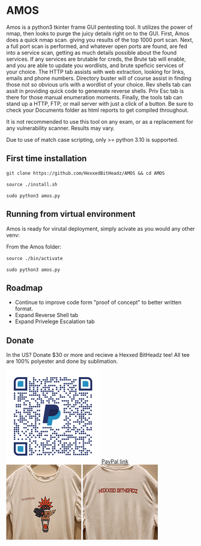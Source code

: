 # AMOS
Amos is a python3 tkinter frame GUI pentesting tool.  It utilizes the power of nmap, then looks to purge the juicy details right on to the GUI.  First, Amos does a quick nmap scan. giving you results of the top 1000 port scan.  Next, a full port scan is performed, and whatever open ports are found, are fed into a service scan, getting as much details possible about the found services.  If any services are brutable for creds, the Brute tab will enable, and you are able to update you wordlists, and brute speficic services of your choice.  The HTTP tab assists with web extraction, looking for links, emails and phone numbers.  Directory buster will of course assist in finding those not so obvious urls with a wordlist of your choice.  Rev shells tab can assit in providing quick code to genereate reverse shells.  Priv Esc tab is there for those manual enumeration moments.  Finally, the tools tab can stand up a HTTP, FTP, or mail server with just a click of a button.  Be sure to check your Documents folder as html reports to get compiled throughout.

It is not recommended to use this tool on any exam, or as a replacement for any vulnerability scanner.  Results may vary.

Due to use of match case scripting, only >= python 3.10 is supported.

## First time installation
```
git clone https://github.com/HexxedBitHeadz/AMOS && cd AMOS
```

```
source ./install.sh
```

```
sudo python3 amos.py
```

## Running from virtual environment
Amos is ready for virutal deployment, simply acivate as you would any other venv:

From the Amos folder:
```
source ./bin/activate
```

```
sudo python3 amos.py
```

## Roadmap
- Continue to improve code form "proof of concept" to better written format.
- Expand Reverse Shell tab
- Expand Privelege Escalation tab


## Donate
In the US?  Donate $30 or more and recieve a Hexxed BitHeadz tee!  All tee are 100% polyester and done by sublimation.

![PayPal](https://github.com/HexxedBitHeadz/AMOS/blob/main/IMAGES/QRCode.png)
[PayPal link](https://www.paypal.com/donate/?business=5MX6P8YU3CNBY&no_recurring=0&item_name=This+donation+goes+to+furthering+cyber+research+and+tools+provided+by+Hexxed+BitHeadz.&currency_code=USD)
![Shirt1](https://github.com/HexxedBitHeadz/AMOS/blob/main/IMAGES/tee_1.png)
![Shirt1](https://github.com/HexxedBitHeadz/AMOS/blob/main/IMAGES/tee_2.png)



